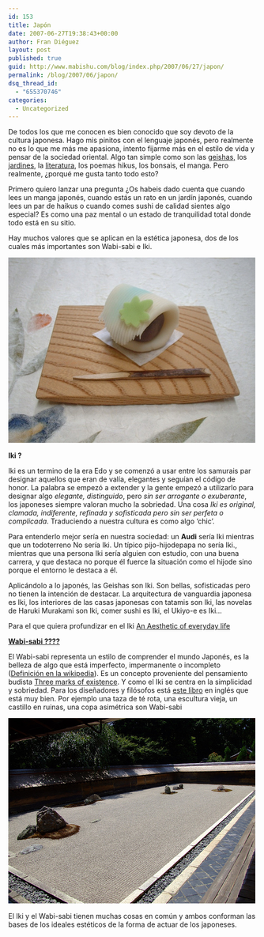 ```yaml
---
id: 153
title: Japón
date: 2007-06-27T19:38:43+00:00
author: Fran Diéguez
layout: post
published: true
guid: http://www.mabishu.com/blog/index.php/2007/06/27/japon/
permalink: /blog/2007/06/japon/
dsq_thread_id:
  - "655370746"
categories:
  - Uncategorized
---
```

De todos los que me conocen es bien conocido que soy devoto de la cultura japonesa. Hago mis pinitos con el lenguaje japonés, pero realmente no es lo que me más me apasiona, intento fijarme más en el estilo de vida y pensar de la sociedad oriental. Algo tan simple como son las <a title="Geisha" href="http://www.kirainet.com/fotos-de-un-geisha/">geishas,</a> los <a title="Ryoan-ji" href="http://www.kirainet.com/ryoan-ji-???/">jardines</a>, la <a title="Haruki Murakami" href="http://pjorge.com/2002/11/10/haruki-murakami/">literatura</a>, los poemas hikus, los bonsais, el manga. Pero realmente, ¿porqué me gusta tanto todo esto?
<p style="text-align: left;">Primero quiero lanzar una pregunta ¿Os habeis dado cuenta que cuando lees un manga japonés, cuando estás un rato en un jardín japonés, cuando lees un par de haikus o cuando comes sushi de calidad sientes algo especial? Es como una paz mental o un estado de tranquilidad total donde todo está en su sitio.</p>
Hay muchos valores que se aplican en la estética japonesa, dos de los cuales más importantes son Wabi-sabi e Iki.

![iki](./309403015_2683b1c2661.jpg)

 <strong>Iki ?</strong>

Iki es un termino de la era Edo y se comenzó a usar entre los samurais par designar aquellos que eran de valía, elegantes y seguían el código de honor. La palabra se empezó a extender y la gente empezó a utilizarlo para designar algo <em>elegante, distinguido</em>, pero <em>sin ser arrogante o exuberante</em>, los japoneses siempre valoran mucho la sobriedad. Una cosa <em>Iki es original, clamada, indiferente, refinada y sofisticada pero sin ser perfeta o complicada</em>. Traduciendo a nuestra cultura es como algo ‘chic’.

Para entenderlo mejor sería en nuestra sociedad: un <strong>Audi</strong> sería Iki mientras que un todoterreno No sería Iki. Un típico pijo-hijodepapa no sería Iki., mientras que una persona Iki sería alguien con estudio, con una buena carrera, y que destaca no porque él fuerce la situación como el hijode sino porque el entorno le destaca a él.

Aplicándolo a lo japonés, las Geishas son Iki. Son bellas, sofisticadas pero no tienen la intención de destacar. La arquitectura de vanguardia japonesa es Iki, los interiores de las casas japonesas con tatamis son Iki, las novelas de Haruki Murakami son Iki, comer sushi es Iki, el Ukiyo-e es Iki…

Para el que quiera profundizar en el Iki <a title="An Aesthetic of everyday life" href="http://cosmoshouse.com/works/papers/aes-every-e.htm">An Aesthetic of everyday life</a>

<a title="An Aesthetic of everyday life" href="http://cosmoshouse.com/works/papers/aes-every-e.htm"><strong>Wabi-sabi ????</strong></a>

El Wabi-sabi representa un estilo de comprender el mundo Japonés, es la belleza de algo que está imperfecto, impermanente o incompleto (<a title="Definición de el Wabi-sabi en la wikipedia" href="http://en.wikipedia.org/wiki/Wabi-sabi">Definición en la wikipedia</a>). Es un concepto proveniente del pensamiento budista <a title="The marks of existence" href="http://en.wikipedia.org/wiki/Three_marks_of_existence">Three marks of existence</a>. Y como el Iki se centra en la simplicidad y sobriedad. Para los diseñadores y filósofos está <a title="Wabi Sabi para artistas diseñadores y filósofos" href="http://www.amazon.com/gp/redirect.html?ie=UTF8&amp;location=http%3A%2F%2Fwww.amazon.com%2FWabi-Sabi-Artists-Designers-Poets-Philosophers%2Fdp%2F1880656124&amp;tag=kirainet-20&amp;linkCode=ur2&amp;camp=1789&amp;creative=9325">este libro</a> en inglés que está muy bien.
Por ejemplo una taza de té rota, una escultura vieja, un castillo en ruinas, una copa asimétrica son Wabi-sabi


![iki](./221947643_bf1d147931.jpg)

El Iki y el Wabi-sabi tienen muchas cosas en común y ambos conforman las bases de los ideales estéticos de la forma de actuar de los japoneses.
